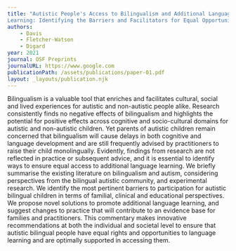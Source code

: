 ```yaml
---
title: "Autistic People's Access to Bilingualism and Additional Language
Learning: Identifying the Barriers and Facilitators for Equal Opportunites."
authors:
    - Davis
    - Fletcher-Watson
    - Digard
year: 2021
journal: OSF Preprints
journalURL: https://www.google.com
publicationPath: /assets/publications/paper-01.pdf
layout: _layouts/publication.njk
---
```

Bilingualism is a valuable tool that enriches and facilitates cultural, social
and lived experiences for autistic and non-autistic people alike. Research
consistently finds no negative effects of bilingualism and highlights the
potential for positive effects across cognitive and socio-cultural domains for
autistic and non-autistic children. Yet parents of autistic children remain
concerned that bilingualism will cause delays in both cognitive and language
development and are still frequently advised by practitioners to raise their
child monolingually. Evidently, findings from research are not reflected in
practice or subsequent advice, and it is essential to identify ways to ensure
equal access to additional language learning. We briefly summarise the existing
literature on bilingualism and autism, considering perspectives from the
bilingual autistic community, and experimental research. We identify the most
pertinent barriers to participation for autistic bilingual children in terms of
familial, clinical and educational perspectives. We propose novel solutions to
promote additional language learning, and suggest changes to practice that will
contribute to an evidence base for families and practitioners. This commentary
makes innovative recommendations at both the individual and societal level to
ensure that autistic bilingual people have equal rights and opportunities to
language learning and are optimally supported in accessing them.
